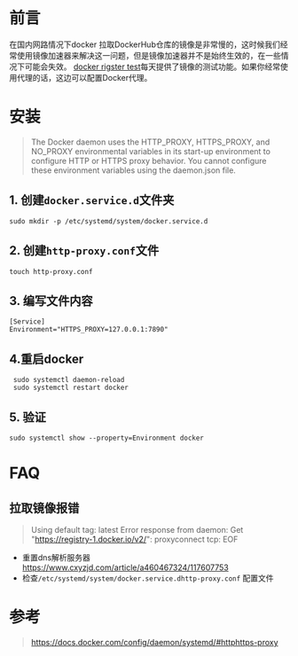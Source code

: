 # 前言
在国内网路情况下docker 拉取DockerHub仓库的镜像是非常慢的，这时候我们经常使用镜像加速器来解决这一问题，但是镜像加速器并不是始终生效的，在一些情况下可能会失效。
[docker rigster test](https://github.com/docker-practice/docker-registry-cn-mirror-test/actions)每天提供了镜像的测试功能。如果你经常使用代理的话，这边可以配置Docker代理。

# 安装
> The Docker daemon uses the HTTP_PROXY, HTTPS_PROXY, and NO_PROXY environmental  variables in its start-up environment to configure HTTP or HTTPS proxy behavior. You  cannot configure these environment variables using the daemon.json file.  

## 1. 创建`docker.service.d`文件夹
```
sudo mkdir -p /etc/systemd/system/docker.service.d
```
## 2. 创建`http-proxy.conf`文件

```
touch http-proxy.conf

```
## 3. 编写文件内容
```
[Service]
Environment="HTTPS_PROXY=127.0.0.1:7890"
```
## 4.重启docker
```
 sudo systemctl daemon-reload
 sudo systemctl restart docker
```
## 5. 验证
```
sudo systemctl show --property=Environment docker
```

# FAQ
## 拉取镜像报错
> Using default tag: latest
Error response from daemon: Get "https://registry-1.docker.io/v2/": proxyconnect tcp: EOF

- 重置dns解析服务器
https://www.cxyzjd.com/article/a460467324/117607753
- 检查`/etc/systemd/system/docker.service.dhttp-proxy.conf` 配置文件
# 参考

> https://docs.docker.com/config/daemon/systemd/#httphttps-proxy